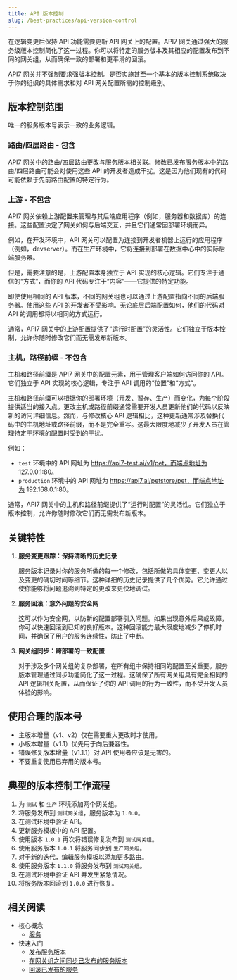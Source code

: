 ```yaml
---
title: API 版本控制
slug: /best-practices/api-version-control
---
```


在逻辑变更后保持 API 功能需要更新 API 网关上的配置。API7 网关通过强大的服务级版本控制简化了这一过程。你可以将特定的服务版本及其相应的配置发布到不同的网关组，从而确保一致的部署和更平滑的回滚。

API7 网关并不强制要求强版本控制。是否实施甚至一个基本的版本控制系统取决于你的组织的具体需求和对 API 网关配置所需的控制级别。

## 版本控制范围

唯一的服务版本号表示一致的业务逻辑。

### 路由/四层路由 - 包含

API7 网关中的路由/四层路由更改与服务版本相关联。修改已发布服务版本中的路由/四层路由可能会对使用这些 API 的开发者造成干扰。这是因为他们现有的代码可能依赖于先前路由配置的特定行为。

### 上游 - 不包含

API7 网关依赖上游配置来管理与其后端应用程序（例如，服务器和数据库）的连接。这些配置决定了网关如何与后端交互，并且它们通常因部署环境而异。

例如，在开发环境中，API 网关可以配置为连接到开发者机器上运行的应用程序（例如，devserver）。而在生产环境中，它将连接到部署在数据中心中的实际后端服务器。

但是，需要注意的是，上游配置本身独立于 API 实现的核心逻辑。它们专注于通信的“方式”，而你的 API 代码专注于“内容”——它提供的特定功能。

即使使用相同的 API 版本，不同的网关组也可以通过上游配置指向不同的后端服务器。使用这些 API 的开发者不受影响。无论底层后端配置如何，他们的代码对 API 的调用都将以相同的方式运行。

通常，API7 网关中的上游配置提供了“运行时配置”的灵活性。它们独立于版本控制，允许你随时修改它们而无需发布新版本。

### 主机，路径前缀 - 不包含

主机和路径前缀是 API7 网关中的配置元素，用于管理客户端如何访问你的 API。它们独立于 API 实现的核心逻辑，专注于 API 调用的“位置”和“方式”。

主机和路径前缀可以根据你的部署环境（开发、暂存、生产）而变化，为每个阶段提供适当的接入点。更改主机或路径前缀通常需要开发人员更新他们的代码以反映新的访问详细信息。然而，与修改核心 API 逻辑相比，这种更新通常涉及替换代码中的主机地址或路径前缀，而不是完全重写。这最大限度地减少了开发人员在管理特定于环境的配置时受到的干扰。

例如：

*   `test` 环境中的 API 网址为 https://api7-test.ai/v1/pet，而端点地址为 127.0.0.1:80。
*   `production` 环境中的 API 网址为 https://api7.ai/petstore/pet，而端点地址为 192.168.0.1:80。

通常，API7 网关中的主机和路径前缀提供了“运行时配置”的灵活性。它们独立于版本控制，允许你随时修改它们而无需发布新版本。

## 关键特性

1.  **服务变更跟踪：保持清晰的历史记录**

    服务版本记录对你的服务所做的每一个修改，包括所做的具体变更、变更人以及变更的确切时间等细节。这种详细的历史记录提供了几个优势。它允许通过使你能够将问题追溯到特定的更改来更快地调试。

2.  **服务回滚：意外问题的安全网**

    这可以作为安全网，以防新的配置部署引入问题。如果出现意外后果或故障，你可以快速回滚到已知的良好版本。这种回滚能力最大限度地减少了停机时间，并确保了用户的服务连续性，防止了中断。

3.  **网关组同步：跨部署的一致配置**

    对于涉及多个网关组的复杂部署，在所有组中保持相同的配置至关重要。服务版本管理通过同步功能简化了这一过程。这确保了所有网关组具有完全相同的 API 逻辑相关配置，从而保证了你的 API 调用的行为一致性，而不受开发人员体验的影响。

## 使用合理的版本号

* 主版本增量（v1、v2）仅在需要重大更改时才使用。
* 小版本增量（v1.1）优先用于向后兼容性。
* 错误修复版本增量（v1.1.1）对 API 使用者应该是无害的。
* 不要重复使用已弃用的版本号。

## 典型的版本控制工作流程

1.  为 `测试` 和 `生产` 环境添加两个网关组。
2.  将服务发布到 `测试网关组`，服务版本为 `1.0.0`。
3.  在测试环境中验证 API。
4.  更新服务模板中的 API 配置。
5.  使用版本 `1.0.1` 再次将错误修复发布到 `测试网关组`。
6.  使用服务版本 `1.0.1` 将服务同步到 `生产网关组`。
7.  对于新的迭代，编辑服务模板以添加更多路由。
8.  使用服务版本 `1.1.0` 将服务发布到 `测试网关组`。
9.  在测试环境中验证 API 并发生紧急情况。
10. 将服务版本回滚到 `1.0.0` 进行恢复。

## 相关阅读

* 核心概念 
    * [服务](../key-concepts/services.md)
* 快速入门
  * [发布服务版本](../getting-started/publish-service.md)
  * [在网关组之间同步已发布的服务版本](../getting-started/sync-service.md)
  * [回滚已发布的服务](../getting-started/rollback-service.md)

